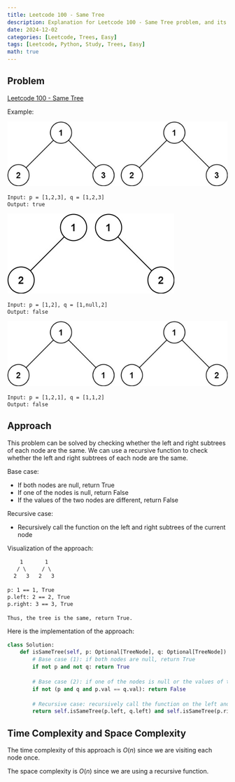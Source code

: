 ```yaml
---
title: Leetcode 100 - Same Tree
description: Explanation for Leetcode 100 - Same Tree problem, and its solution in Python.
date: 2024-12-02
categories: [Leetcode, Trees, Easy]
tags: [Leetcode, Python, Study, Trees, Easy]
math: true
---
```


## Problem

[Leetcode 100 - Same Tree](https://leetcode.com/problems/same-tree/description/)

Example:

![Desktop View](/assets/img/leetcode/leetcode100_problem(1).jpg)
```
Input: p = [1,2,3], q = [1,2,3]
Output: true
```

![Desktop View](/assets/img/leetcode/leetcode100_problem(2).jpg)
```
Input: p = [1,2], q = [1,null,2]
Output: false
```

![Desktop View](/assets/img/leetcode/leetcode100_problem(3).jpg)
```
Input: p = [1,2,1], q = [1,1,2]
Output: false
```

## Approach

This problem can be solved by checking whether the left and right subtrees of each node are the same. We can use a recursive function to check whether the left and right subtrees of each node are the same.

Base case:
- If both nodes are null, return True
- If one of the nodes is null, return False
- If the values of the two nodes are different, return False

Recursive case:
- Recursively call the function on the left and right subtrees of the current node

Visualization of the approach:
```
    1       1
   / \     / \
  2   3   2   3

p: 1 == 1, True
p.left: 2 == 2, True
p.right: 3 == 3, True

Thus, the tree is the same, return True.
```

Here is the implementation of the approach:

```python
class Solution:
    def isSameTree(self, p: Optional[TreeNode], q: Optional[TreeNode]) -> bool:
        # Base case (1): if both nodes are null, return True
        if not p and not q: return True

        # Base case (2): if one of the nodes is null or the values of the two nodes are different, return False
        if not (p and q and p.val == q.val): return False
        
        # Recursive case: recursively call the function on the left and right subtrees of the current node
        return self.isSameTree(p.left, q.left) and self.isSameTree(p.right, q.right)
``` 

## Time Complexity and Space Complexity

The time complexity of this approach is $O(n)$ since we are visiting each node once. 

The space complexity is $O(n)$ since we are using a recursive function.
